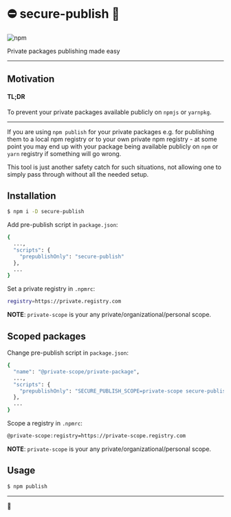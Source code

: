 # :no_entry: secure-publish :no_entry_sign:

![npm](https://img.shields.io/npm/dw/secure-publish)

Private packages publishing made easy

---

## Motivation

#### TL;DR
To prevent your private packages available publicly on `npmjs` or `yarnpkg`.

---

If you are using `npm publish` for your private packages e.g. for publishing
them to a local npm registry or to your own private npm registry - at some point
you may end up with your package being available publicly on `npm` or `yarn` registry if
something will go wrong.

This tool is just another safety catch for such situations, not allowing one
to simply pass through without all the needed setup.

## Installation

```bash
$ npm i -D secure-publish
```

Add pre-publish script in `package.json`:
```bash
{
  ...,
  "scripts": {
    "prepublishOnly": "secure-publish"
  },
  ...
}
```

Set a private registry in `.npmrc`:

```bash
registry=https://private.registry.com
```

**NOTE**: `private-scope` is your any private/organizational/personal scope.

## Scoped packages

Change pre-publish script in `package.json`:
```bash
{
  "name": "@private-scope/private-package",
  ...,
  "scripts": {
    "prepublishOnly": "SECURE_PUBLISH_SCOPE=private-scope secure-publish"
  },
  ...
}
```

Scope a registry in `.npmrc`:

```bash
@private-scope:registry=https://private-scope.registry.com
```

**NOTE**: `private-scope` is your any private/organizational/personal scope.

## Usage


```bash
$ npm publish
```

---
:dizzy:
